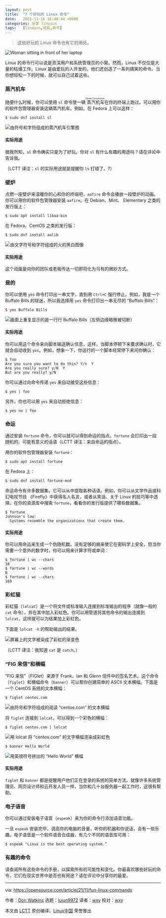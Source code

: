 ```yaml
---
layout: post
title:	"7 个好玩的 Linux 命令"
date:	2021-11-16 16:48:44 +0800 
categories:	分享 linuxcn 
tags:	[linuxcn,玩具,命令]
---
```




> 
> 这些好玩的 Linux 命令也有它的用处。
> 
> 
> 


![](/Asserts/Images//attachment/album/202111/16/164838m35s5q81t353sxq3.jpg "Woman sitting in front of her laptop")


Linux 的命令行可以说是资深用户和系统管理员的小窝。然而，Linux 不仅仅是大量的枯燥工作。Linux 是由爱玩的人开发的，他们还创造了一系列搞笑的命令。当你想轻松一下的时候，就可以自己试着这些。


### 蒸汽机车


随便什么时候，你可以使用 `sl` 命令使一辆<ruby> 蒸汽机车 <rt>  Steam Locomotive </rt></ruby>在你的终端上跑过。可以用你的软件包管理器安装这辆蒸汽机车。例如，在 Fedora 上可以这样：



```
$ sudo dnf install sl

```

![由符号和字符组成的蒸汽机车引擎图](/Asserts/Images//attachment/album/202111/16/164846dtk5uxc1u4l1xkmt.png "Steam locomotive")


#### 实际用途


据我所知，`sl` 命令确实只是为了好玩。你对 `sl` 有什么有趣的用途吗？请在评论中告诉我。


（LCTT 译注：`sl` 的实际用途就是提醒你 `ls` 打错了。?）


### 壁炉


点燃一座壁炉来温暖你的心和你的终端吧，`aafire` 命令会播放一段壁炉的动画。你可以用你的软件包管理器安装 `aafire`。在 Debian、Mint、 Elementary 之类的发行版上：



```
$ sudo apt install libaa-bin

```

在 Fedora、CentOS 之类的发行版：



```
$ sudo dnf install aalib

```

![由文字符号和字符组成的火的黑白图像](/Asserts/Images//attachment/album/202111/16/164846hwa9qabggbtbtwgj.png "fireside")


#### 实际用途


这个动画是向你的团队或老板传达一切即将化为乌有的微妙方式。


### 是的


你可以使用 `yes` 命令打印出一串文字，直到用 `Ctrl+C` 强行停止。例如，我是一个 Buffalo Bills 的球迷，所以我选择用 `yes` 命令打印出一串无尽的 “Buffalo Bills”：



```
$ yes Buffalo Bills

```

![画面上重复显示的是一行行 Buffalo Bills（左侧边缘略微被切断）](/Asserts/Images//attachment/album/202111/16/164847beg25y5da7dag4im.png "Yes command")


#### 实际用途


你可以用这个命令来向脚本输送确认信息，这样，当脚本停顿下来要求确认时，它就会自动收到 `yes`。例如，想象一下，你运行的一个脚本经常停下来问你确认：



```
$ foo
Are you sure you want to do this? Y/n  Y
Are you really sure? y/N  Y
But are you really? y/N

```

你可以通过向命令传递 `yes` 来自动接受这些信息：



```
$ yes | foo

```

另外，你也可以用 `yes` 来自动拒绝信息：



```
$ yes no | foo

```

### 命运


通过安装 `fortune` 命令，你可以就可以得到命运的指点。`fortune` 会打印出一段随机的、可能有意义的话语（LCTT 译注：来自命运的指点）。


用你的软件包管理器安装 `fortune`：



```
$ sudo apt install fortune

```

在 Fedora 上：



```
$ sudo dnf install fortune-mod

```

命运命令有许多数据集，它可以从中提取各种话语。例如，你可以从文学作品或科幻电视节目 《Firefly》中获得名人名言，或者从笑话、关于 Linux 的技巧等中选择。在你的资源库中搜索 `fortune`，看看你的发行版提供了哪些数据集。



```
$ fortune
Johnson's law:
  Systems resemble the organizations that create them.

```

#### 实际用途


你可以用命运来生成一个伪随机数。没有足够的熵来使它在密码学上安全，但当你需要一个意外的数字时，你可以用来计算字符或单词：



```
$ fortune | wc --chars
38
$ fortune | wc --words
8
$ fortune | wc --chars
169

```

### 彩虹猫


彩虹猫（`lolcat`）是一个将文件或标准输入连接到标准输出的程序（就像一般的 `cat` 命令），并在其中加入彩虹色。你可以用管道将其他命令的输出连接到 `lolcat`，这样就可以为结果加上彩虹色。


下面是 `lolcat -h` 的帮助输出的结果。


![屏幕上的文字被染成了彩虹的渐变色](/Asserts/Images//attachment/album/202111/16/164847mnzrh0rnhz0llenq.png "lolcat")


（LCTT 译注：我知道 `cat` 是 `catch`。）


### “FIG 来信”和横幅


“FIG 来信”（FIGlet）来源于 Frank、Ian 和 Glenn 信件中的签名艺术。这个命令（`figlet`）和横幅命令（`banner`）可以帮你创建简单的 ASCII 文本横幅。下面是一个 CentOS 系统的文本横幅：



```
$ figlet centos.com

```

![由符号和字符组成的阅读 “centos.com” 的文本横幅](/Asserts/Images//attachment/album/202111/16/164847yu3vwh3242pv5m18.png "figlet text banner")


将 `figlet` 连接到 `lolcat`，可以得到一个彩色的横幅：



```
$ figlet centos.com | lolcat

```

![用 lolcat 将 “centos.com” 的文字横幅渲染成彩虹色](/Asserts/Images//attachment/album/202111/16/164848ykcl3zl2kjs9cx34.png "Figlet with lolcat effects")



```
$ banner Hello World

```

![用英镑符号拼出的 “Hello World” 横幅](/Asserts/Images//attachment/album/202111/16/164848c0y2sqif4sqza3ia.png "Hello World banner")


#### 实际用途


`figlet` 和 `banner` 都是提醒用户他们正在登录的系统的简单方法。就像许多系统管理员、网页设计师和云开发人员一样，当你和几十台服务器一起工作时，这很有帮助。


### 电子语音


你可以通过安装电子语音（`espeak`）来为你的命令行添加语音功能。


一旦 `espeak` 安装完毕，调高你的电脑的音量，听你的机器和你说话，会有一些乐趣。电子语音是一个软件语音合成器，有几个不同的语音库可用：



```
$ espeak "Linux is the best operating system.”

```

### 有趣的命令


请查阅所有这些命令的手册，以探索所有的可能性和变化。你最喜欢哪些好玩的命令，它们在现实世界中是否也有用途？请在评论中分享你的最爱。




---


via: <https://opensource.com/article/21/11/fun-linux-commands>


作者：[Don Watkins](https://opensource.com/users/don-watkins) 选题：[lujun9972](https://github.com/lujun9972) 译者：[wxy](https://github.com/wxy) 校对：[wxy](https://github.com/wxy)


本文由 [LCTT](https://github.com/LCTT/TranslateProject) 原创编译，[Linux中国](https://linux.cn/) 荣誉推出
